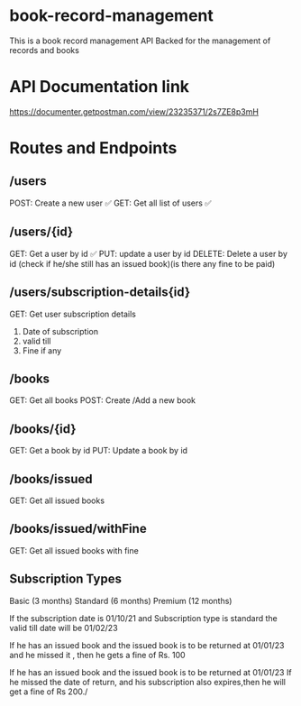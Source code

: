 # book-record-management

This is a book record management    API Backed for the management of records and books 


# API Documentation link
https://documenter.getpostman.com/view/23235371/2s7ZE8p3mH



# Routes and Endpoints

## /users 
POST: Create a new user ✅
GET: Get all list of users ✅

## /users/{id}
GET: Get a user by id ✅
PUT: update a user by id 
DELETE: Delete a user by id (check if he/she still has an issued book)(is there any fine to be paid)

## /users/subscription-details{id}
GET: Get user subscription details
1. Date of subscription
2. valid till
3. Fine if any

## /books
GET: Get all books
POST: Create /Add a new book

## /books/{id}
GET: Get a book by id 
PUT: Update a book by id 


## /books/issued 
GET: Get all issued books

## /books/issued/withFine
GET: Get all issued books with fine

## Subscription Types
Basic (3 months)
Standard (6 months)
Premium (12 months)

If the subscription date is 01/10/21
and Subscription type is standard
the valid till date will be 01/02/23

If he has an issued book and the issued book is to be returned at 01/01/23 and he missed it , then he gets a fine of Rs. 100

If he has an issued book and the issued book is to be returned at 01/01/23
If he missed the date of return, and his subscription also expires,then he will get a fine of Rs 200./
